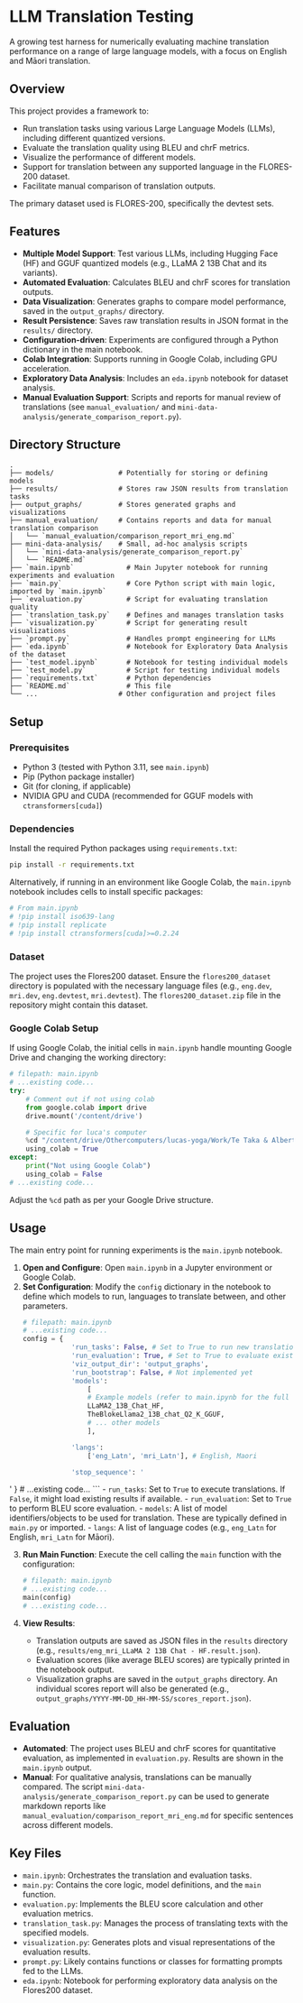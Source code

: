 # LLM Translation Testing

A growing test harness for numerically evaluating machine translation performance on a range of large language models, with a focus on English and Māori translation.

## Overview

This project provides a framework to:
- Run translation tasks using various Large Language Models (LLMs), including different quantized versions.
- Evaluate the translation quality using BLEU and chrF metrics.
- Visualize the performance of different models.
- Support for translation between any supported language in the FLORES-200 dataset.
- Facilitate manual comparison of translation outputs.

The primary dataset used is FLORES-200, specifically the devtest sets.

## Features

- **Multiple Model Support**: Test various LLMs, including Hugging Face (HF) and GGUF quantized models (e.g., LLaMA 2 13B Chat and its variants).
- **Automated Evaluation**: Calculates BLEU and chrF scores for translation outputs.
- **Data Visualization**: Generates graphs to compare model performance, saved in the `output_graphs/` directory.
- **Result Persistence**: Saves raw translation results in JSON format in the `results/` directory.
- **Configuration-driven**: Experiments are configured through a Python dictionary in the main notebook.
- **Colab Integration**: Supports running in Google Colab, including GPU acceleration.
- **Exploratory Data Analysis**: Includes an `eda.ipynb` notebook for dataset analysis.
- **Manual Evaluation Support**: Scripts and reports for manual review of translations (see `manual_evaluation/` and `mini-data-analysis/generate_comparison_report.py`).

## Directory Structure

```
.
├── models/                # Potentially for storing or defining models
├── results/               # Stores raw JSON results from translation tasks
├── output_graphs/         # Stores generated graphs and visualizations
├── manual_evaluation/     # Contains reports and data for manual translation comparison
│   └── `manual_evaluation/comparison_report_mri_eng.md`
├── mini-data-analysis/    # Small, ad-hoc analysis scripts
│   └── `mini-data-analysis/generate_comparison_report.py`
│   └── `README.md`
├── `main.ipynb`             # Main Jupyter notebook for running experiments and evaluation
├── `main.py`                # Core Python script with main logic, imported by `main.ipynb`
├── `evaluation.py`          # Script for evaluating translation quality
├── `translation_task.py`    # Defines and manages translation tasks
├── `visualization.py`       # Script for generating result visualizations
├── `prompt.py`              # Handles prompt engineering for LLMs
├── `eda.ipynb`              # Notebook for Exploratory Data Analysis of the dataset
├── `test_model.ipynb`       # Notebook for testing individual models
├── `test_model.py`          # Script for testing individual models
├── `requirements.txt`       # Python dependencies
├── `README.md`              # This file
└── ...                    # Other configuration and project files
```

## Setup

### Prerequisites
- Python 3 (tested with Python 3.11, see `main.ipynb`)
- Pip (Python package installer)
- Git (for cloning, if applicable)
- NVIDIA GPU and CUDA (recommended for GGUF models with `ctransformers[cuda]`)

### Dependencies
Install the required Python packages using `requirements.txt`:
```bash
pip install -r requirements.txt
```
Alternatively, if running in an environment like Google Colab, the `main.ipynb` notebook includes cells to install specific packages:
```python
# From main.ipynb
# !pip install iso639-lang
# !pip install replicate
# !pip install ctransformers[cuda]>=0.2.24
```

### Dataset
The project uses the Flores200 dataset. Ensure the `flores200_dataset` directory is populated with the necessary language files (e.g., `eng.dev`, `mri.dev`, `eng.devtest`, `mri.devtest`). The `flores200_dataset.zip` file in the repository might contain this dataset.

### Google Colab Setup
If using Google Colab, the initial cells in `main.ipynb` handle mounting Google Drive and changing the working directory:
```python
# filepath: main.ipynb
# ...existing code...
try:
    # Comment out if not using colab
    from google.colab import drive
    drive.mount('/content/drive')

    # Specific for luca's computer
    %cd "/content/drive/Othercomputers/lucas-yoga/Work/Te Taka & Albert LLM project/llm-translation-testing"
    using_colab = True
except:
    print("Not using Google Colab")
    using_colab = False
# ...existing code...
```
Adjust the `%cd` path as per your Google Drive structure.

## Usage

The main entry point for running experiments is the `main.ipynb` notebook.

1.  **Open and Configure**: Open `main.ipynb` in a Jupyter environment or Google Colab.
2.  **Set Configuration**: Modify the `config` dictionary in the notebook to define which models to run, languages to translate between, and other parameters.
    ```python
    # filepath: main.ipynb
    # ...existing code...
    config = {
                'run_tasks': False, # Set to True to run new translation tasks
                'run_evaluation': True, # Set to True to evaluate existing/new results
                'viz_output_dir': 'output_graphs',
                'run_bootstrap': False, # Not implemented yet
                'models':
                    [
                    # Example models (refer to main.ipynb for the full list)
                    LLaMA2_13B_Chat_HF,
                    TheBlokeLlama2_13B_chat_Q2_K_GGUF,
                    # ... other models
                    ],

                'langs':
                    ['eng_Latn', 'mri_Latn'], # English, Maori

                'stop_sequence': '
'
            }
    # ...existing code...
    ```
    - `run_tasks`: Set to `True` to execute translations. If `False`, it might load existing results if available.
    - `run_evaluation`: Set to `True` to perform BLEU score evaluation.
    - `models`: A list of model identifiers/objects to be used for translation. These are typically defined in `main.py` or imported.
    - `langs`: A list of language codes (e.g., `eng_Latn` for English, `mri_Latn` for Māori).

3.  **Run Main Function**: Execute the cell calling the `main` function with the configuration:
    ```python
    # filepath: main.ipynb
    # ...existing code...
    main(config)
    # ...existing code...
    ```

4.  **View Results**:
    -   Translation outputs are saved as JSON files in the `results` directory (e.g., `results/eng_mri_LLaMA 2 13B Chat - HF.result.json`).
    -   Evaluation scores (like average BLEU scores) are typically printed in the notebook output.
    -   Visualization graphs are saved in the `output_graphs` directory. An individual scores report will also be generated (e.g., `output_graphs/YYYY-MM-DD_HH-MM-SS/scores_report.json`).

## Evaluation

-   **Automated**: The project uses BLEU and chrF scores for quantitative evaluation, as implemented in `evaluation.py`. Results are shown in the `main.ipynb` output.
-   **Manual**: For qualitative analysis, translations can be manually compared. The script `mini-data-analysis/generate_comparison_report.py` can be used to generate markdown reports like `manual_evaluation/comparison_report_mri_eng.md` for specific sentences across different models.

## Key Files

-   `main.ipynb`: Orchestrates the translation and evaluation tasks.
-   `main.py`: Contains the core logic, model definitions, and the `main` function.
-   `evaluation.py`: Implements the BLEU score calculation and other evaluation metrics.
-   `translation_task.py`: Manages the process of translating texts with the specified models.
-   `visualization.py`: Generates plots and visual representations of the evaluation results.
-   `prompt.py`: Likely contains functions or classes for formatting prompts fed to the LLMs.
-   `eda.ipynb`: Notebook for performing exploratory data analysis on the Flores200 dataset.
